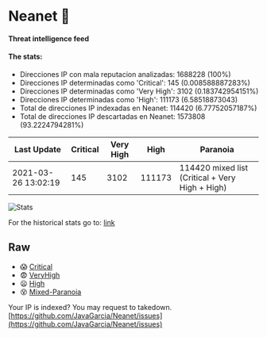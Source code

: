 # Neanet :hocho:
#### Threat intelligence feed
#### The stats:

- Direcciones IP con mala reputacion analizadas: 1688228 (100%)
- Direcciones IP determinadas como 'Critical':  145 (0.008588887283%)
- Direcciones IP determinadas como 'Very High':  3102 (0.183742954151%)
- Direcciones IP determinadas como 'High':  111173 (6.58518873043)
- Total de direcciones IP indexadas en Neanet:  114420 (6.77752057187%)
- Total de direcciones IP descartadas en Neanet:  1573808 (93.2224794281%)

| Last Update | Critical | Very High | High | Paranoia |
| --- | --- | --- | --- | --- |
| 2021-03-26 13:02:19 | 145 | 3102 | 111173 | 114420 mixed list (Critical + Very High + High)|

![Stats](https://docs.google.com/spreadsheets/d/e/2PACX-1vSnaNMIXVabIpDJjufMlzH7poXnshF3mgd8Is1g9ytUEzVsP5my4Trn8f-xkoLLQ38xpL3HtmUexLo6/pubchart?oid=501124687&format=image)

For the historical stats go to: [link](/stats.csv)
## Raw
- :scream: [Critical](https://raw.githubusercontent.com/JavaGarcia/Neanet/master/blacklists/neanet_critical.txt)
- :fearful: [VeryHigh](https://raw.githubusercontent.com/JavaGarcia/Neanet/master/blacklists/neanet_veryHigh.txtt)
- :frowning: [High](https://raw.githubusercontent.com/JavaGarcia/Neanet/master/blacklists/neanet_high.txt)
- :dizzy_face: [Mixed-Paranoia](https://raw.githubusercontent.com/JavaGarcia/Neanet/master/blacklists/neanet_all.txt)


Your IP is indexed? You may request to takedown. [https://github.com/JavaGarcia/Neanet/issues](https://github.com/JavaGarcia/Neanet/issues)
















































































































































































































































































































































































































































































































































































































































































































































































































































































































































































































































































































































































































































































































































































































































































































































































































































































































































































































































































































































































































































































































































































































































































































































































































































































































































































































































































































































































































































































































































































































































































































































































































































































































































































































































































































































































































































































































































































































































































































































































































































































































































































































































































































































































































































































































































































































































































































































































































































































































































































































































































































































































































































































































































